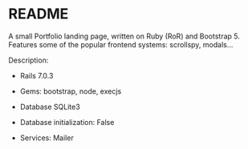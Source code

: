 # README

A small Portfolio landing page, written on Ruby (RoR) and Bootstrap 5. Features some of the popular frontend systems: scrollspy, modals...

Description:

* Rails 7.0.3

* Gems: bootstrap, node, execjs

* Database SQLite3

* Database initialization: False

* Services: Mailer
